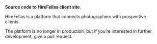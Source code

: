**Source code to HireFellas client site**.

HireFellas is a platform that connects photographers with prospective clients.

The platform is no longer in production, but if you’re interested in further development, give a pull request.
